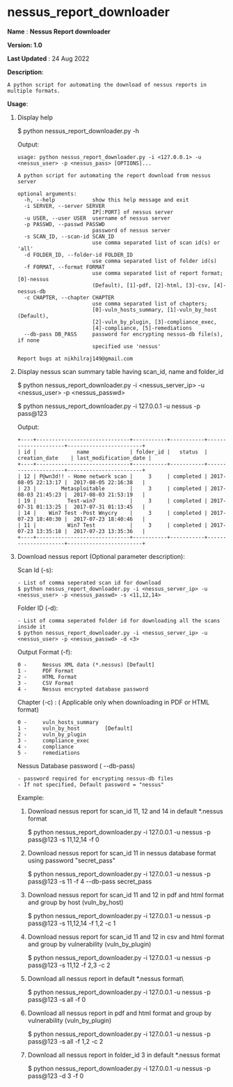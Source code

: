 # nessus_report_downloader


 **Name** : **Nessus Report downloader**


 **Version: 1.0**
 
 **Last Updated** : 24 Aug 2022

 **Description**:  
 
    A python script for automating the download of nessus reports in multiple formats.

 **Usage**:
 
 1) Display help

    $ python nessus_report_downloader.py -h 
    
    Output:
    
        usage: python nessus_report_downloader.py -i <127.0.0.1> -u <nessus_user> -p <nessus_pass> [OPTIONS]... 
    
        A python script for automating the report download from nessus server
        
        optional arguments:
          -h, --help            show this help message and exit
          -i SERVER, --server SERVER
                                IP[:PORT] of nessus server
          -u USER, --user USER  username of nessus server
          -p PASSWD, --passwd PASSWD
                                password of nessus server
          -s SCAN_ID, --scan-id SCAN_ID
                                use comma separated list of scan id(s) or 'all'
          -d FOLDER_ID, --folder-id FOLDER_ID
                                use comma separated list of folder id(s)
          -f FORMAT, --format FORMAT
                                use comma separated list of report format; [0]-nessus
                                (Default), [1]-pdf, [2]-html, [3]-csv, [4]-nessus-db
          -c CHAPTER, --chapter CHAPTER
                                use comma separated list of chapters;
                                [0]-vuln_hosts_summary, [1]-vuln_by_host (Default),
                                [2]-vuln_by_plugin, [3]-compliance_exec,
                                [4]-compliance, [5]-remediations
          --db-pass DB_PASS     password for encrypting nessus-db file(s), if none
                                specified use 'nessus'
        
        Report bugs at nikhilraj149@gmail.com
    
 2) Display nessus scan summary table having scan_id, name and folder_id

    $ python nessus_report_downloader.py -i <nessus_server_ip> -u <nessus_user> -p <nessus_passwd>
    
    $ python nessus_report_downloader.py -i 127.0.0.1 -u nessus -p pass@123
    
    Output:
        
        +----+------------------------------+-----------+-----------+---------------------+------------------------+
        | id |             name             | folder_id |   status  |    creation_date    | last_modification_date |
        +----+------------------------------+-----------+-----------+---------------------+------------------------+
        | 12 | P@wn3d!! - Home network scan |     3     | completed | 2017-08-05 22:13:17 |  2017-08-05 22:16:38   |
        | 23 |        Metasploitable        |     3     | completed | 2017-08-03 21:45:23 |  2017-08-03 21:53:19   |
        | 19 |          Test-win7           |     3     | completed | 2017-07-31 01:13:25 |  2017-07-31 01:13:45   |
        | 14 |    Win7 Test -Post Wnycry    |     3     | completed | 2017-07-23 18:40:30 |  2017-07-23 18:40:46   |
        | 11 |          Win7 Test           |     3     | completed | 2017-07-23 13:35:18 |  2017-07-23 13:35:36   |
        +----+------------------------------+-----------+-----------+---------------------+------------------------+


    
 3) Download nessus report (Optional parameter description):

    
    Scan Id (-s):
    
        - List of comma seperated scan id for download 
        $ python nessus_report_downloader.py -i <nessus_server_ip> -u <nessus_user> -p <nessus_passwd> -s <11,12,14>
    
    Folder ID (-d):
    
        - List of comma seperated folder id for downloading all the scans inside it
        $ python nessus_report_downloader.py -i <nessus_server_ip> -u <nessus_user> -p <nessus_passwd> -d <3>
    
    Output Format (-f): 
    
        0 -     Nessus XML data (*.nessus) [Default]
        1 -     PDF Format 
        2 -     HTML Format
        3 -     CSV Format
        4 -     Nessus encrypted database password
    
    Chapter (-c) : ( Applicable only when downloading in PDF or HTML format)
    
        0 -     vuln_hosts_summary 
        1 -     vuln_by_host        [Default]
        2 -     vuln_by_plugin
        3 -     compliance_exec
        4 -     compliance
        5 -     remediations
                        
    Nessus Database password ( --db-pass)
        
        - password required for encrypting nessus-db files 
        - If not specified, Default password = "nessus"                    
                        
    Example:
    
    1) Download nessus report for scan_id 11, 12 and 14 in default *.nessus format
         
        $ python nessus_report_downloader.py -i 127.0.0.1 -u nessus -p pass@123 -s 11,12,14 -f 0
    
    3) Download nessus report for scan_id 11  in nessus database format using password "secret_pass"
    
        $ python nessus_report_downloader.py -i 127.0.0.1 -u nessus -p pass@123 -s 11 -f 4 --db-pass secret_pass
    
    4) Download nessus report for scan_id 11 and 12 in pdf and html format and group by host (vuln_by_host)
    
        $ python nessus_report_downloader.py -i 127.0.0.1 -u nessus -p pass@123 -s 11,12,14 -f 1,2 -c 1
    
    5) Download nessus report for scan_id 11 and 12 in csv and html format and group by vulnerability (vuln_by_plugin)
    
        $ python nessus_report_downloader.py -i 127.0.0.1 -u nessus -p pass@123 -s 11,12 -f 2,3 -c 2
    
    6) Download all nessus report in default *.nessus format\
    
        $ python nessus_report_downloader.py -i 127.0.0.1 -u nessus -p pass@123 -s all -f 0 
        
    7) Download all nessus report in pdf and html format and group by vulnerability (vuln_by_plugin)
    
        $ python nessus_report_downloader.py -i 127.0.0.1 -u nessus -p pass@123 -s all -f 1,2 -c 2
        
    8) Download all nessus report in folder_id 3 in default *.nessus format
     
          $ python nessus_report_downloader.py -i 127.0.0.1 -u nessus -p pass@123 -d 3 -f 0
    
    
                        
                        
                   
          



